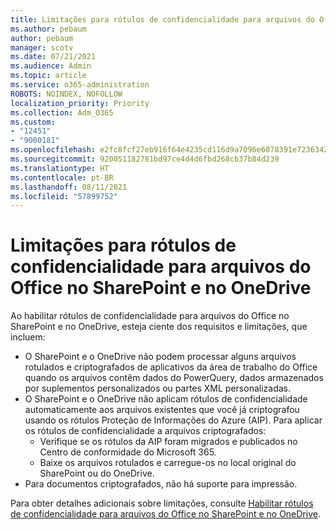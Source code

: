 ```yaml
---
title: Limitações para rótulos de confidencialidade para arquivos do Office no SharePoint e no OneDrive
ms.author: pebaum
author: pebaum
manager: scotv
ms.date: 07/21/2021
ms.audience: Admin
ms.topic: article
ms.service: o365-administration
ROBOTS: NOINDEX, NOFOLLOW
localization_priority: Priority
ms.collection: Adm_O365
ms.custom:
- "12451"
- "9000181"
ms.openlocfilehash: e2fc8fcf27eb916f64e4235cd116d9a7096e6078391e72363421ac3de721f5ee
ms.sourcegitcommit: 920051182781bd97ce4d4d6fbd268cb37b84d239
ms.translationtype: HT
ms.contentlocale: pt-BR
ms.lasthandoff: 08/11/2021
ms.locfileid: "57899752"
---
```

# <a name="limitations-for-sensitivity-labels-for-office-files-in-sharepoint-and-onedrive"></a>Limitações para rótulos de confidencialidade para arquivos do Office no SharePoint e no OneDrive

Ao habilitar rótulos de confidencialidade para arquivos do Office no SharePoint e no OneDrive, esteja ciente dos requisitos e limitações, que incluem:

- O SharePoint e o OneDrive não podem processar alguns arquivos rotulados e criptografados de aplicativos da área de trabalho do Office quando os arquivos contêm dados do PowerQuery, dados armazenados por suplementos personalizados ou partes XML personalizadas.
- O SharePoint e o OneDrive não aplicam rótulos de confidencialidade automaticamente aos arquivos existentes que você já criptografou usando os rótulos Proteção de Informações do Azure (AIP). Para aplicar os rótulos de confidencialidade a arquivos criptografados: 
    - Verifique se os rótulos da AIP foram migrados e publicados no Centro de conformidade do Microsoft 365.
    - Baixe os arquivos rotulados e carregue-os no local original do SharePoint ou do OneDrive.
- Para documentos criptografados, não há suporte para impressão.

Para obter detalhes adicionais sobre limitações, consulte [Habilitar rótulos de confidencialidade para arquivos do Office no SharePoint e no OneDrive](https://docs.microsoft.com/microsoft-365/compliance/sensitivity-labels-sharepoint-onedrive-files#limitations).
